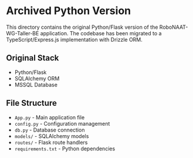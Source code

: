 # Archived Python Version

This directory contains the original Python/Flask version of the RoboNAAT-WG-Taller-BE application. The codebase has been migrated to a TypeScript/Express.js implementation with Drizzle ORM.

## Original Stack
- Python/Flask
- SQLAlchemy ORM
- MSSQL Database

## File Structure
- `App.py` - Main application file
- `config.py` - Configuration management
- `db.py` - Database connection
- `models/` - SQLAlchemy models
- `routes/` - Flask route handlers
- `requirements.txt` - Python dependencies
